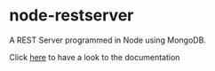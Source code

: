 # node-restserver
A REST Server programmed in Node using MongoDB.

Click [here](https://documenter.getpostman.com/view/8663611/SVtZvm2Y?version=latest) to have a look to the documentation

